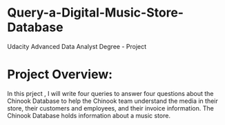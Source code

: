 # Query-a-Digital-Music-Store-Database
Udacity Advanced Data Analyst Degree - Project

# Project Overview:
In this prject , I will write four queries to answer four questions about the Chinook Database to help the Chinook team understand the media in their store, their customers and employees, and their invoice information. The Chinook Database holds information about a music store.
